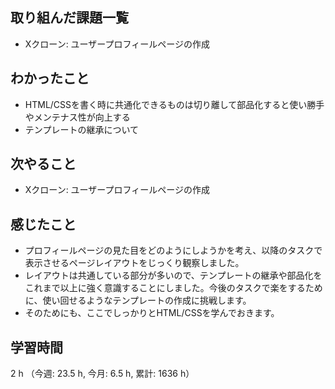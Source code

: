 ## 取り組んだ課題一覧
- Xクローン: ユーザープロフィールページの作成

## わかったこと
- HTML/CSSを書く時に共通化できるものは切り離して部品化すると使い勝手やメンテナス性が向上する
- テンプレートの継承について
    
## 次やること
- Xクローン: ユーザープロフィールページの作成    


## 感じたこと
- プロフィールページの見た目をどのようにしようかを考え、以降のタスクで表示させるページレイアウトをじっくり観察しました。
- レイアウトは共通している部分が多いので、テンプレートの継承や部品化をこれまで以上に強く意識することにしました。今後のタスクで楽をするために、使い回せるようなテンプレートの作成に挑戦します。
- そのためにも、ここでしっかりとHTML/CSSを学んでおきます。    

## 学習時間
2 h （今週: 23.5 h, 今月: 6.5 h, 累計: 1636 h）